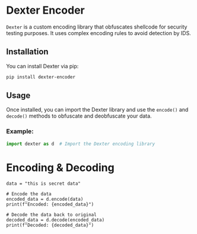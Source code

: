 # Dexter Encoder

`Dexter` is a custom encoding library that obfuscates shellcode for security testing purposes. It uses complex encoding rules to avoid detection by IDS.

## Installation

You can install Dexter via pip:

```bash
pip install dexter-encoder 
```

## Usage

Once installed, you can import the Dexter library and use the `encode()` and `decode()` methods to obfuscate and deobfuscate your data.

### Example:

```python
import dexter as d  # Import the Dexter encoding library
```

# Encoding & Decoding
```
data = "this is secret data"

# Encode the data
encoded_data = d.encode(data)
print(f"Encoded: {encoded_data}")

# Decode the data back to original
decoded_data = d.decode(encoded_data)
print(f"Decoded: {decoded_data}")

```
